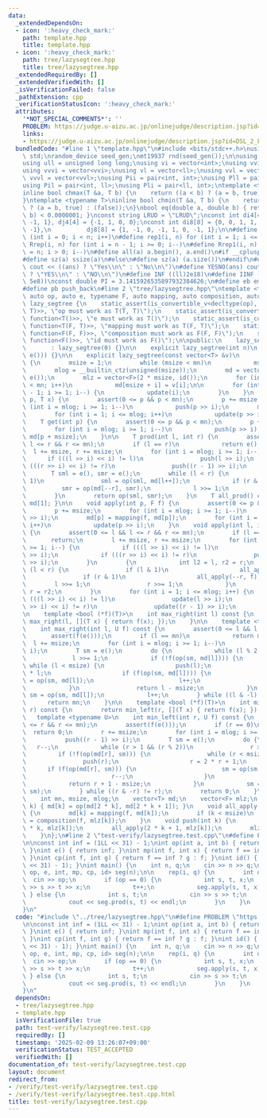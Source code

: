 ```yaml
---
data:
  _extendedDependsOn:
  - icon: ':heavy_check_mark:'
    path: template.hpp
    title: template.hpp
  - icon: ':heavy_check_mark:'
    path: tree/lazysegtree.hpp
    title: tree/lazysegtree.hpp
  _extendedRequiredBy: []
  _extendedVerifiedWith: []
  _isVerificationFailed: false
  _pathExtension: cpp
  _verificationStatusIcon: ':heavy_check_mark:'
  attributes:
    '*NOT_SPECIAL_COMMENTS*': ''
    PROBLEM: https://judge.u-aizu.ac.jp/onlinejudge/description.jsp?id=DSL_2_F&lang=ja
    links:
    - https://judge.u-aizu.ac.jp/onlinejudge/description.jsp?id=DSL_2_F&lang=ja
  bundledCode: "#line 1 \"template.hpp\"\n#include <bits/stdc++.h>\nusing namespace\
    \ std;\nrandom_device seed_gen;\nmt19937 rnd(seed_gen());\n\nusing ll = long long;\n\
    using ull = unsigned long long;\nusing vi = vector<int>;\nusing vvi = vector<vi>;\n\
    using vvvi = vector<vvi>;\nusing vl = vector<ll>;\nusing vvl = vector<vl>;\nusing\
    \ vvvl = vector<vvl>;\nusing Pii = pair<int, int>;\nusing Pll = pair<ll, ll>;\n\
    using Pil = pair<int, ll>;\nusing Pli = pair<ll, int>;\ntemplate <typename T>\n\
    inline bool chmax(T &a, T b) {\n    return ((a < b) ? (a = b, true) : (false));\n\
    }\ntemplate <typename T>\ninline bool chmin(T &a, T b) {\n    return ((a > b)\
    \ ? (a = b, true) : (false));\n}\nbool eq(double a, double b) { return abs(a -\
    \ b) < 0.0000001; }\nconst string LRUD = \"LRUD\";\nconst int di4[4] = {0, 0,\
    \ -1, 1}, dj4[4] = {-1, 1, 0, 0};\nconst int di8[8] = {0, 0, 1, 1, 1, -1, -1,\
    \ -1},\n          dj8[8] = {1, -1, 0, -1, 1, 0, -1, 1};\n\n#define rep(i, n) for\
    \ (int i = 0; i < n; i++)\n#define rep1(i, n) for (int i = 1; i <= n; i++)\n#define\
    \ Rrep(i, n) for (int i = n - 1; i >= 0; i--)\n#define Rrep1(i, n) for (int i\
    \ = n; i > 0; i--)\n#define all(a) a.begin(), a.end()\n#if __cplusplus >= 202003L\n\
    #define sz(a) ssize(a)\n#else\n#define sz(a) (a.size())\n#endif\n#define yesno(ans)\
    \ cout << ((ans) ? \"Yes\\n\" : \"No\\n\")\n#define YESNO(ans) cout << ((ans)\
    \ ? \"YES\\n\" : \"NO\\n\")\n#define INF ((ll)2e18)\n#define IINF ((int)(1e9 +\
    \ 5e8))\nconst double PI = 3.1415926535897932384626;\n#define eb emplace_back\n\
    #define pb push_back\n#line 2 \"tree/lazysegtree.hpp\"\ntemplate <typename T,\
    \ auto op, auto e, typename F, auto mapping, auto composition, auto id>\nstruct\
    \ lazy_segtree {\n    static_assert(is_convertible_v<decltype(op), function<T(T,\
    \ T)>>, \"op must work as T(T, T)\");\n    static_assert(is_convertible_v<decltype(e),\
    \ function<T()>>, \"e must work as T()\");\n    static_assert(is_convertible_v<decltype(mapping),\
    \ function<T(F, T)>>, \"mapping must work as T(F, T)\");\n    static_assert(is_convertible_v<decltype(composition),\
    \ function<F(F, F)>>, \"composition must work as F(F, F)\");\n    static_assert(is_convertible_v<decltype(id),\
    \ function<F()>>, \"id must work as F()\");\n\npublic:\n    lazy_segtree()\n \
    \       : lazy_segtree(0) {}\n\n    explicit lazy_segtree(int n)\n        : lazy_segtree(vector<T>(n,\
    \ e())) {}\n\n    explicit lazy_segtree(const vector<T> &v)\n        : mn(int(v.size()))\
    \ {\n        msize = 1;\n        while (msize < mn)\n            msize *= 2;\n\
    \        mlog = __builtin_ctz(unsigned(msize));\n        md = vector<T>(2 * msize,\
    \ e());\n        mlz = vector<F>(2 * msize, id());\n        for (int i = 0; i\
    \ < mn; i++)\n            md[msize + i] = v[i];\n\n        for (int i = msize\
    \ - 1; i >= 1; i--) {\n            update(i);\n        }\n    }\n    void set(int\
    \ p, T x) {\n        assert(0 <= p && p < mn);\n        p += msize;\n        for\
    \ (int i = mlog; i >= 1; i--)\n            push(p >> i);\n        md[p] = x;\n\
    \        for (int i = 1; i <= mlog; i++)\n            update(p >> i);\n    }\n\
    \    T get(int p) {\n        assert(0 <= p && p < mn);\n        p += msize;\n\
    \        for (int i = mlog; i >= 1; i--)\n            push(p >> i);\n        return\
    \ md[p + msize];\n    }\n\n    T prod(int l, int r) {\n        assert(0 <= l &&\
    \ l <= r && r <= mn);\n        if (l == r)\n            return e();\n\n      \
    \  l += msize, r += msize;\n        for (int i = mlog; i >= 1; i--) {\n      \
    \      if (((l >> i) << i) != l)\n                push(l >> i);\n            if\
    \ (((r >> i) << i) != r)\n                push((r - 1) >> i);\n        }\n\n \
    \       T sml = e(), smr = e();\n        while (l < r) {\n            if (l &\
    \ 1)\n                sml = op(sml, md[l++]);\n            if (r & 1)\n      \
    \          smr = op(md[--r], smr);\n            l >>= 1;\n            r >>= 1;\n\
    \        }\n        return op(sml, smr);\n    }\n    T all_prod() const { return\
    \ md[1]; }\n\n    void apply(int p, F f) {\n        assert(0 <= p && p < mn);\n\
    \        p += msize;\n        for (int i = mlog; i >= 1; i--)\n            push(p\
    \ >> i);\n        md[p] = mapping(f, md[p]);\n        for (int i = 1; i <= mlog;\
    \ i++)\n            update(p >> i);\n    }\n    void apply(int l, int r, F f)\
    \ {\n        assert(0 <= l && l <= r && r <= mn);\n        if (l == r)\n     \
    \       return;\n        l += msize, r += msize;\n        for (int i = mlog; i\
    \ >= 1; i--) {\n            if (((l >> i) << i) != l)\n                push(l\
    \ >> i);\n            if (((r >> i) << i) != r)\n                push((r - 1)\
    \ >> i);\n        }\n        {\n            int l2 = l, r2 = r;\n            while\
    \ (l < r) {\n                if (l & 1)\n                    all_apply(l++, f);\n\
    \                if (r & 1)\n                    all_apply(--r, f);\n        \
    \        l >>= 1;\n                r >>= 1;\n            }\n            l = l2,\
    \ r = r2;\n        }\n        for (int i = 1; i <= mlog; i++) {\n            if\
    \ (((l >> i) << i) != l)\n                update(l >> i);\n            if (((r\
    \ >> i) << i) != r)\n                update((r - 1) >> i);\n        }\n    }\n\
    \n    template <bool (*f)(T)>\n    int max_right(int l) const {\n        return\
    \ max_right(l, [](T x) { return f(x); });\n    }\n\n    template <typename U>\n\
    \    int max_right(int l, U f) const {\n        assert(0 <= l && l <= mn);\n \
    \       assert(f(e()));\n        if (l == mn)\n            return mn;\n      \
    \  l += msize;\n        for (int i = mlog; i >= 1; i--)\n            push(l >>\
    \ i);\n        T sm = e();\n        do {\n            while (l % 2 == 0)\n   \
    \             l >>= 1;\n            if (!f(op(sm, md[l]))) {\n               \
    \ while (l < msize) {\n                    push(l);\n                    l = 2\
    \ * l;\n                    if (f(op(sm, md[l]))) {\n                        sm\
    \ = op(sm, md[l]);\n                        l++;\n                    }\n    \
    \            }\n                return l - msize;\n            }\n           \
    \ sm = op(sm, md[l]);\n            l++;\n        } while ((l & -l) != l);\n  \
    \      return mn;\n    }\n\n    template <bool (*f)(T)>\n    int min_left(int\
    \ r) const {\n        return min_left(r, [](T x) { return f(x); });\n    }\n \
    \   template <typename U>\n    int min_left(int r, U f) const {\n        assert(0\
    \ <= r && r <= mn);\n        assert(f(e()));\n        if (r == 0)\n          \
    \  return 0;\n        r += msize;\n        for (int i = mlog; i >= 1; i--)\n \
    \           push((r - 1) >> i);\n        T sm = e();\n        do {\n         \
    \   r--;\n            while (r > 1 && (r % 2))\n                r >>= 1;\n   \
    \         if (!f(op(md[r], sm))) {\n                while (r < msize) {\n    \
    \                push(r);\n                    r = 2 * r + 1;\n              \
    \      if (f(op(md[r], sm))) {\n                        sm = op(sm, md[r]);\n\
    \                        r--;\n                    }\n                }\n    \
    \            return r + 1 - msize;\n            }\n            sm = op(md[r],\
    \ sm);\n        } while ((r & -r) != r);\n        return 0;\n    }\n\nprivate:\n\
    \    int mn, msize, mlog;\n    vector<T> md;\n    vector<F> mlz;\n    void update(int\
    \ k) { md[k] = op(md[2 * k], md[2 * k + 1]); }\n    void all_apply(int k, F f)\
    \ {\n        md[k] = mapping(f, md[k]);\n        if (k < msize)\n            mlz[k]\
    \ = composition(f, mlz[k]);\n    }\n    void push(int k) {\n        all_apply(2\
    \ * k, mlz[k]);\n        all_apply(2 * k + 1, mlz[k]);\n        mlz[k] = id();\n\
    \    }\n};\n#line 2 \"test-verify/lazysegtree.test.cpp\"\n#define PROBLEM \"https://judge.u-aizu.ac.jp/onlinejudge/description.jsp?id=DSL_2_F&lang=ja\"\
    \n\nconst int inf = (1LL << 31) - 1;\nint op(int a, int b) { return min(a, b);\
    \ }\nint e() { return inf; }\nint mp(int f, int x) { return f == inf ? x : f;\
    \ }\nint cp(int f, int g) { return f == inf ? g : f; }\nint id() { return ll((1LL\
    \ << 31) - 1); }\nint main() {\n    int n, q;\n    cin >> n >> q;\n    lazy_segtree<int,\
    \ op, e, int, mp, cp, id> seg(n);\n\n    rep(i, q) {\n        int op;\n      \
    \  cin >> op;\n        if (op == 0) {\n            int s, t, x;\n            cin\
    \ >> s >> t >> x;\n            t++;\n            seg.apply(s, t, x);\n       \
    \ } else {\n            int s, t;\n            cin >> s >> t;\n            t++;\n\
    \            cout << seg.prod(s, t) << endl;\n        }\n    }\n    return 0;\n\
    }\n"
  code: "#include \"../tree/lazysegtree.hpp\"\n#define PROBLEM \"https://judge.u-aizu.ac.jp/onlinejudge/description.jsp?id=DSL_2_F&lang=ja\"\
    \n\nconst int inf = (1LL << 31) - 1;\nint op(int a, int b) { return min(a, b);\
    \ }\nint e() { return inf; }\nint mp(int f, int x) { return f == inf ? x : f;\
    \ }\nint cp(int f, int g) { return f == inf ? g : f; }\nint id() { return ll((1LL\
    \ << 31) - 1); }\nint main() {\n    int n, q;\n    cin >> n >> q;\n    lazy_segtree<int,\
    \ op, e, int, mp, cp, id> seg(n);\n\n    rep(i, q) {\n        int op;\n      \
    \  cin >> op;\n        if (op == 0) {\n            int s, t, x;\n            cin\
    \ >> s >> t >> x;\n            t++;\n            seg.apply(s, t, x);\n       \
    \ } else {\n            int s, t;\n            cin >> s >> t;\n            t++;\n\
    \            cout << seg.prod(s, t) << endl;\n        }\n    }\n    return 0;\n\
    }\n"
  dependsOn:
  - tree/lazysegtree.hpp
  - template.hpp
  isVerificationFile: true
  path: test-verify/lazysegtree.test.cpp
  requiredBy: []
  timestamp: '2025-02-09 13:26:07+09:00'
  verificationStatus: TEST_ACCEPTED
  verifiedWith: []
documentation_of: test-verify/lazysegtree.test.cpp
layout: document
redirect_from:
- /verify/test-verify/lazysegtree.test.cpp
- /verify/test-verify/lazysegtree.test.cpp.html
title: test-verify/lazysegtree.test.cpp
---
```

